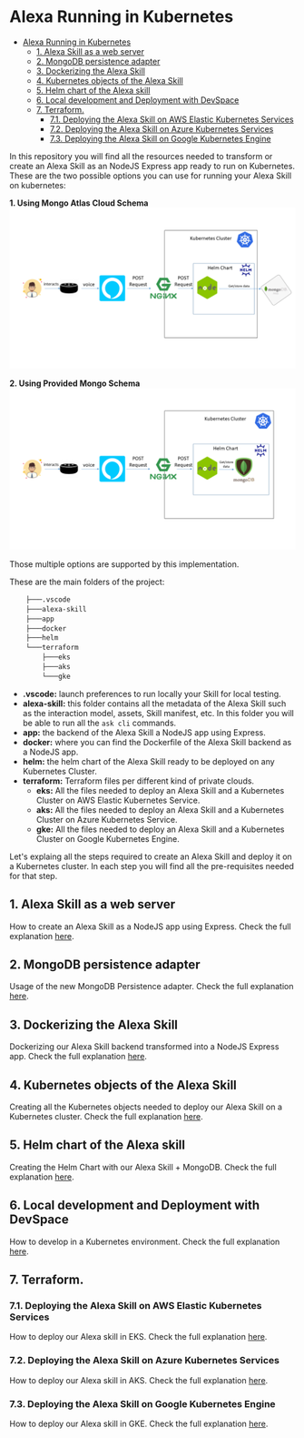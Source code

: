 # Alexa Running in Kubernetes

<!-- TOC -->

- [Alexa Running in Kubernetes](#alexa-running-in-kubernetes)
  - [1. Alexa Skill as a web server](#1-alexa-skill-as-a-web-server)
  - [2. MongoDB persistence adapter](#2-mongodb-persistence-adapter)
  - [3. Dockerizing the Alexa Skill](#3-dockerizing-the-alexa-skill)
  - [4. Kubernetes objects of the Alexa Skill](#4-kubernetes-objects-of-the-alexa-skill)
  - [5. Helm chart of the Alexa skill](#5-helm-chart-of-the-alexa-skill)
  - [6. Local development and Deployment with DevSpace](#6-local-development-and-deployment-with-devspace)
  - [7. Terraform.](#7-terraform)
    - [7.1. Deploying the Alexa Skill on AWS Elastic Kubernetes Services](#71-deploying-the-alexa-skill-on-aws-elastic-kubernetes-services)
    - [7.2. Deploying the Alexa Skill on Azure Kubernetes Services](#72-deploying-the-alexa-skill-on-azure-kubernetes-services)
    - [7.3. Deploying the Alexa Skill on Google Kubernetes Engine](#73-deploying-the-alexa-skill-on-google-kubernetes-engine)

<!-- /TOC -->

In this repository you will find all the resources needed to transform or create an Alexa Skill as an NodeJS Express app ready to run on Kubernetes.
These are the two possible options you can use for running your Alexa Skill on kubernetes:

**1. Using Mongo Atlas Cloud Schema**
![image](img/atlas.png)

**2. Using Provided Mongo Schema**
![image](img/provided.png)

Those multiple options are supported by this implementation.

These are the main folders of the project:

```bash
    ├───.vscode
    ├───alexa-skill
    ├───app
    ├───docker
    ├───helm
    └───terraform
        ├───eks
        ├───aks
        └───gke
```

* **.vscode:** launch preferences to run locally your Skill for local testing.
* **alexa-skill:** this folder contains all the metadata of the Alexa Skill such as the interaction model, assets, Skill manifest, etc. In this folder you will be able to run all the `ask cli` commands.
* **app:** the backend of the Alexa Skill a NodeJS app using Express.
* **docker:** where you can find the Dockerfile of the Alexa Skill backend as a NodeJS app.
* **helm:** the helm chart of the Alexa Skill ready to be deployed on any Kubernetes Cluster.
* **terraform:** Terraform files per different kind of private clouds.
  * **eks:** All the files needed to deploy an Alexa Skill and a Kubernetes Cluster on AWS Elastic Kubernetes Service.
  * **aks:** All the files needed to deploy an Alexa Skill and a Kubernetes Cluster on Azure Kubernetes Service.
  * **gke:** All the files needed to deploy an Alexa Skill and a Kubernetes Cluster on Google Kubernetes Engine.


Let's explaing all the steps required to create an Alexa Skill and deploy it on a Kubernetes cluster.
In each step you will find all the pre-requisites needed for that step.

## 1. Alexa Skill as a web server

How to create an Alexa Skill as a NodeJS app using Express. Check the full explanation [here](docs/WEBSERVER.md).

## 2. MongoDB persistence adapter

Usage of the new MongoDB Persistence adapter. Check the full explanation [here](https://github.com/xavidop/ask-sdk-mongodb-persistence-adapter).

## 3. Dockerizing the Alexa Skill

Dockerizing our Alexa Skill backend transformed into a NodeJS Express app. Check the full explanation [here](docs/DOCKER.md).

## 4. Kubernetes objects of the Alexa Skill

Creating all the Kubernetes objects needed to deploy our Alexa Skill on a Kubernetes cluster. Check the full explanation [here](docs/KUBERNETES.md).

## 5. Helm chart of the Alexa skill

Creating the Helm Chart with our Alexa Skill + MongoDB. Check the full explanation [here](docs/HELM.md).
## 6. Local development and Deployment with DevSpace

How to develop in a Kubernetes environment. Check the full explanation [here](docs/LOCAL_DEVELOPMENT_DEPLOYMENT.md).

## 7. Terraform.

### 7.1. Deploying the Alexa Skill on AWS Elastic Kubernetes Services

How to deploy our Alexa skill in EKS. Check the full explanation [here](docs/TERRAFORM_EKS.md).

### 7.2. Deploying the Alexa Skill on Azure Kubernetes Services

How to deploy our Alexa skill in AKS. Check the full explanation [here](docs/TERRAFORM_AKS.md).

### 7.3. Deploying the Alexa Skill on Google Kubernetes Engine

How to deploy our Alexa skill in GKE. Check the full explanation [here](docs/TERRAFORM_GKE.md).
